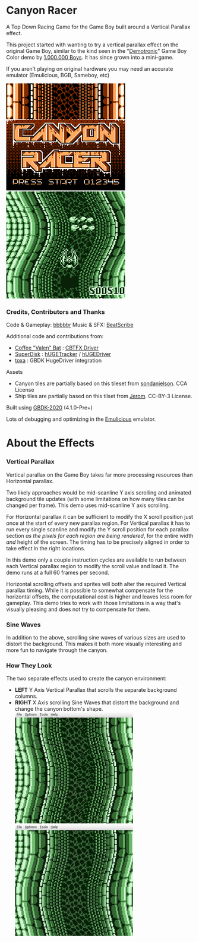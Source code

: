 
# Canyon Racer

A Top Down Racing Game for the Game Boy built around a Vertical Parallax effect.

This project started with wanting to try a vertical parallax effect on the original Game Boy, similar to the kind seen in the "[Demotronic](https://demozoo.org/productions/20662/)" Game Boy Color demo by [1.000.000 Boys](https://demozoo.org/productions/20662/). It has since grown into a mini-game.

If you aren't playing on original hardware you may need an accurate emulator (Emulicious, BGB, Sameboy, etc)


![Canyon Racer Intro Splash Screen](/info/canyon_racer_intro_splash.png)
![Canyon Racer Gameplay Screen](/info/canyon_racer_gameplay.png)

### Credits, Contributors and Thanks

Code & Gameplay: [bbbbbr](https://twitter.com/0xbbbbbr)
Music & SFX: [BeatScribe](https://twitter.com/beatscribemusic)

Additional code and contributions from:
  - [Coffee "Valen" Bat](https://twitter.com/cofebbat) : [CBTFX Driver](https://github.com/datguywitha3ds/CBT-FX)
  - [SuperDisk](https://github.com/SuperDisk) : [hUGETracker](https://github.com/SuperDisk/hUGETracker)  / [hUGEDriver](https://github.com/SuperDisk/)
  - [toxa](https://github.com/untoxa/) : GBDK HugeDriver integration

Assets
  - Canyon tiles are partially based on this tileset from [sondanielson](https://sondanielson.itch.io/gameboy-simple-rpg-tileset). CCA License
  - Ship tiles are partially based on this tilset from [Jerom](https://opengameart.org/content/retro-spaceships). CC-BY-3 License.


Built using [GBDK-2020](https://github.com/gbdk-2020/gbdk-2020) (4.1.0-Pre+)

Lots of debugging and optimizing in the [Emulicious](https://emulicious.net/) emulator.

# About the Effects

### Vertical Parallax
Vertical parallax on the Game Boy takes far more processing resources than Horizontal parallax.

Two likely approaches would be mid-scanline Y axis scrolling and animated background tile updates (with some limitations on how many tiles can be changed per frame). This demo uses mid-scanline Y axis scrolling.

For Horizontal parallax it can be sufficient to modify the X scroll position just once at the start of every new parallax region. For Vertical parallax it has to run every single scanline and modify the Y scroll position for each parallax section _as the pixels for each region are being rendered_, for the entire width _and_ height of the screen. The timing has to be precisely aligned in order to take effect in the right locations.

In this demo only a couple instruction cycles are available to run between each Vertical parallax region to modify the scroll value and load it. The demo runs at a full 60 frames per second.

Horizontal scrolling offsets and sprites will both alter the required Vertical parallax timing. While it is possible to somewhat compensate for the horizontal offsets, the computational cost is higher and leaves less room for gameplay. This demo tries to work with those limitations in a way that's visually pleasing and does not try to compensate for them.

### Sine Waves
In addition to the above, scrolling sine waves of various sizes are used to distort the background. This makes it both more visually interesting and more fun to navigate through the canyon.

### How They Look
The two separate effects used to create the canyon environment:

* **LEFT** Y Axis Vertical Parallax that scrolls the separate background columns.
* **RIGHT** X Axis scrolling Sine Waves that distort the background and change the canyon bottom's shape.
![Canyon Racer Intro Splash Screen](/info/bg_scy_parallax_scrolling.gif)
![Canyon Racer Intro Splash Screen](/info/bg_scx_wave_scrolling.gif)


